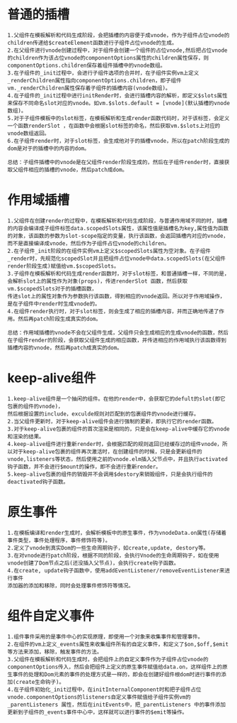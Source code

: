 # 普通的插槽
	1.父组件在模板解析和代码生成阶段，会把插槽的内容便于成vnode，作为子组件占位vnode的children传递给$createElement函数进行子组件占位vnode的生成。
	2.在父组件进行vnode创建过程中，对于组件会创建一个组件的占位vnode,然后把占位vnode的children作为该占位vnode的componentOptions属性的children属性保存，则componentOptions.children保存着组件插槽中的vnode数组。
	3.在子组件的_init过程中，会进行子组件选项的合并时，在子组件实例vm上定义_renderChildren属性指向componentOptions.children，即子组件vm._renderChildren属性保存着子组件的插槽内容(vnode数组)。
	4.在子组件的_init过程中进行initRender时，会进行插槽内容的解析，即定义$slots属性来保存不同命名slot对应的vnode。如vm.$slots.default = [vnode](默认插槽的vnode数组)。
	5.对于子组件模板中的slot标签，在模板解析和生成render函数代码时，对于该标签，会定义一个函数renderSlot ，在函数中会根据slot标签的命名，然后获取vm.$slots上对应的vnode数组返回。
	6.在子组件render时，对于slot标签，会生成他对于的插槽vnode，所以在patch阶段生成的dom是对于的插槽中的内容的dom。

	总结：子组件插槽中的vnode是在父组件render阶段生成的，然后在子组件render时，直接获取父组件相应的插槽的vnode，然后patch成dom。

# 作用域插槽
	1.父组件在创建render的过程中，在模板解析和代码生成阶段，与普通作用域不同的时，插槽的内容会编译成子组件标签data.scopedSlots属性，该属性值是插槽名为key,属性值为函数的对象，该函数的参数为slot-scope指定的变量，执行该函数，会返回插槽内对应的vnode，而不是直接编译成vnode，然后作为子组件占位vnode的children。
	2.在子组件_init阶段的在组件实例vm上定义$scopedSlots属性为空对象。在子组件_render时，先规范化scopedSlot并且把组件占位vnode中data.scopedSlots(在父组件render阶段生成)赋值给vm.$scopedSlots。
	3.子组件在模板解析和代码生成render函数时，对于slot标签，和普通插槽一样，不同的是，会解析slot上的属性作为对象(props)，传进renderSlot 函数，然后获取vm.$scopedSlots对于的插槽函数，
	传进slot上的属性对象作为参数执行该函数，得到相应的vnode返回。所以对于作用域操作，是在子组件中render时生成vnode的。
	4.在组件render执行时，对于slot标签，则会生成了相应的插槽内容，并而正确地传递了作用。然后再patch阶段生成真实的dom。

	总结：作用域插槽的vnode不会在父组件生成，父组件只会生成相应的生成vnode的函数，然后在子组件render的阶段，会获取父组件生成的相应函数，并传进相应的作用域执行该函数得到插槽内容的vnode，然后再patch成真实的dom。

# keep-alive组件
	1.keep-alive组件是一个抽闲的组件。在他的render中，会获取它的defult的slot(即它包裹的组件的vnode)，
	然后根据设置的include，exculde规则对匹配到的包裹组件的vnode进行缓存。
	2.当父组件更新时，对于keep-alive组件会进行强制的更新，即执行它的render函数。
	3.对于keep-alive包裹的组件的首次渲染是相同的，只是会在keep-alive中缓存它的vnode和渲染的结果。
	4.keep-alive组件进行重新render时，会根据匹配的规则返回已经缓存过的组件vnode，所以对于keep-alive包裹的组件再次激活时，在创建组件的时候，只是会更新组件的vnode,listeners等状态，然后使用之前的vnode.elm插入父节点中，并且执行activated钩子函数，并不会进行$mount的操作，即不会进行重新render。
	5.keep-alive包裹的组件的销毁并不会调用$destory来销毁组件，只是会执行组件的deactivated钩子函数。

# 原生事件
	1.在模板编译和render生成时，会解析模板中的原生事件，作为vnodeData.on属性(存储着事件类型，事件处理程序，事件修饰符等)。
	2.定义了vnode到真实Dom的一些生命周期钩子，如create,update, destory等。
	3.在对vnode进行patch阶段，根据不同的阶段，会执行Vnode的生命周期钩子，如在使用vnode创建了Dom节点之后(还没插入父节点)，会执行create钩子函数。
	4.在create, update钩子函数中，使用addEventListener/removeEventListener来进行事件
	添加器的添加和移除，同时会处理事件修饰符等情况。

# 组件自定义事件
	1.组件事件采用的是事件中心的实现原理，即使用一个对象来收集事件和管理事件。
	2.在组件的vm上定义_events属性来收集组件所有的自定义事件，和定义了$on,$off,$emit等方法来添加，移除，触发事件的方法。
	3.父组件在模板解析和代码生成时，会把组件上的自定义事件作为子组件占位vnode的componentOptions传入，然后会把组件上定义的原生事件赋值给data.on，这样组件上的原生事件的处理和Dom元素的事件的处理方式是一样的，即会在创建好组件根dom时进行事件的添加(create生命钩子)。
	4.在子组件初始化_init过程中，在initInternalComponent时和把子组件占位vnode.componentOptions的listeners自定义事件赋值给子组件实例vm的_parentListeners 属性，然后在initEvents中，把_parentListeners 中的事件添加更新到子组件的_events事件中心中，这样就可以进行事件的$emit等操作。


	